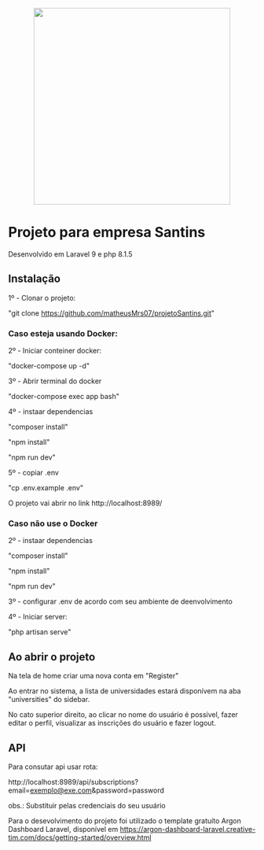 <p align="center"><a href="https://laravel.com" target="_blank"><img src="https://raw.githubusercontent.com/laravel/art/master/logo-lockup/5%20SVG/2%20CMYK/1%20Full%20Color/laravel-logolockup-cmyk-red.svg" width="400"></a></p>

<h1>Projeto para empresa Santins </h1>

Desenvolvido em Laravel 9 e php 8.1.5

<h2> Instalação </h2>

1º - Clonar o projeto:

"git clone https://github.com/matheusMrs07/projetoSantins.git"

<h3>Caso esteja usando Docker:</h3>
2º - Iniciar conteiner docker:

"docker-compose up -d"

3º - Abrir terminal do docker

"docker-compose exec app bash"

4º - instaar dependencias 

"composer install"

"npm install"

"npm run dev"

5º - copiar .env

"cp .env.example .env"

O projeto vai abrir no link http://localhost:8989/

<h3>Caso não use o Docker </h3>

2º - instaar dependencias 

"composer install"

"npm install"

"npm run dev"

3º - configurar .env de acordo com seu ambiente de deenvolvimento 

4º - Iniciar server:

"php artisan serve" 

<h2>Ao abrir o projeto </h2>

Na tela de home criar uma nova conta em "Register"

Ao entrar no sistema, a lista de universidades estará disponívem na aba "universities" do sidebar.

No cato superior direito, ao clicar no nome do usuário é possível, fazer editar o perfil, visualizar as inscrições do usuário e fazer logout.


<h2>API </h2>

Para consutar api usar rota:

http://localhost:8989/api/subscriptions?email=exemplo@exe.com&password=password

obs.: Substituir pelas credenciais do seu usuário


Para o desevolvimento do projeto foi utilizado o template gratuíto Argon Dashboard Laravel, disponível em https://argon-dashboard-laravel.creative-tim.com/docs/getting-started/overview.html
